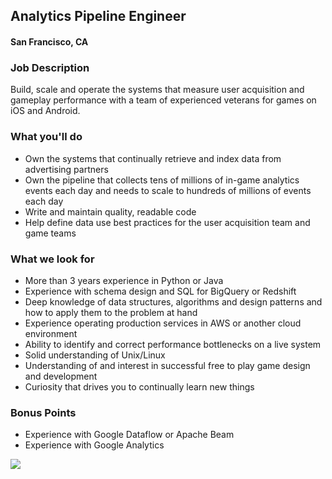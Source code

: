 ## Analytics Pipeline Engineer 
#### San Francisco, CA

### Job Description
Build, scale and operate the systems that measure user acquisition and gameplay performance with a team of experienced veterans for games on iOS and Android.

### What you'll do
+ Own the systems that continually retrieve and index data from advertising partners
+ Own the pipeline that collects tens of millions of in-game analytics events each day and
needs to scale to hundreds of millions of events each day
+ Write and maintain quality, readable code
+ Help define data use best practices for the user acquisition team and game teams

### What we look for
+ More than 3 years experience in Python or Java
+ Experience with schema design and SQL for BigQuery or Redshift
+ Deep knowledge of data structures, algorithms and design patterns and how to apply them to the problem at hand
+ Experience operating production services in AWS or another cloud environment
+ Ability to identify and correct performance bottlenecks on a live system
+ Solid understanding of Unix/Linux
+ Understanding of and interest in successful free to play game design and development
+ Curiosity that drives you to continually learn new things

### Bonus Points
+ Experience with Google Dataflow or Apache Beam
+ Experience with Google Analytics


[<img src='https://dabuttonfactory.com/button.png?t=Apply&f=Calibri-Bold&ts=24&tc=fff&tshs=1&tshc=000&hp=20&vp=8&c=5&bgt=gradient&bgc=3d85c6&ebgc=073763'>](https://letsrockit.co/users/auth/github?job_id=tjnuv09ssw-analytics-pipeline-engineer-python-java)
